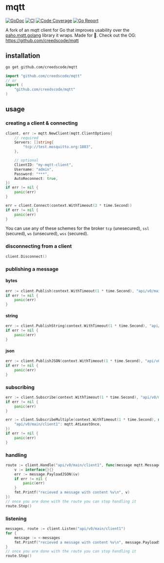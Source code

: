 # mqtt

[![GoDoc](https://godoc.org/github.com/creedscode/mqtt?status.svg)](http://godoc.org/github.com/creedscode/mqtt)
[![CI](https://github.com/creedscode/mqtt/workflows/ci/badge.svg)](https://github.com/creedscode/mqtt/actions?workflow=ci)
[![Code Coverage](https://img.shields.io/codecov/c/gh/lucacasonato/mqtt)](https://codecov.io/gh/lucacasonato/mqtt)
[![Go Report](https://goreportcard.com/badge/github.com/creedscode/mqtt)](https://goreportcard.com/report/github.com/creedscode/mqtt)

A fork of an mqtt client for Go that improves usability over the [paho.mqtt.golang](https://github.com/eclipse/paho.mqtt.golang) library it wraps. Made for 🧑. Check out the OG: https://github.com/creedscode/mqtt

## installation

```bash
go get github.com/creedscode/mqtt
```

```go
import "github.com/creedscode/mqtt"
// or
import (
    "github.com/creedscode/mqtt"
)
```

## usage

### creating a client & connecting

```go
client, err := mqtt.NewClient(mqtt.ClientOptions{
    // required
    Servers: []string{
        "tcp://test.mosquitto.org:1883",
    },

    // optional
    ClientID: "my-mqtt-client",
    Username: "admin",
    Password: "***",
    AutoReconnect: true,
})
if err != nil {
    panic(err)
}

err = client.Connect(context.WithTimeout(2 * time.Second))
if err != nil {
    panic(err)
}
```

You can use any of these schemes for the broker `tcp` (unesecured), `ssl` (secured), `ws` (unsecured), `wss` (secured).

### disconnecting from a client

```go
client.Disconnect()
```

### publishing a message

#### bytes

```go
err := client.Publish(context.WithTimeout(1 * time.Second), "api/v0/main/client1", []byte(0, 1 ,2, 3), mqtt.AtLeastOnce)
if err != nil {
    panic(err)
}
```

#### string

```go
err := client.PublishString(context.WithTimeout(1 * time.Second), "api/v0/main/client1", "hello world", mqtt.AtLeastOnce)
if err != nil {
    panic(err)
}
```

#### json

```go
err := client.PublishJSON(context.WithTimeout(1 * time.Second), "api/v0/main/client1", []string("hello", "world"), mqtt.AtLeastOnce)
if err != nil {
    panic(err)
}
```

### subscribing

```go
err := client.Subscribe(context.WithTimeout(1 * time.Second), "api/v0/main/client1", mqtt.AtLeastOnce)
if err != nil {
    panic(err)
}
```

```go
err := client.SubscribeMultiple(context.WithTimeout(1 * time.Second), map[string]mqtt.QOS{
    "api/v0/main/client1": mqtt.AtLeastOnce,
})
if err != nil {
    panic(err)
}
```

### handling

```go
route := client.Handle("api/v0/main/client1", func(message mqtt.Message) {
    v := interface{}{}
    err := message.PayloadJSON(&v)
    if err != nil {
        panic(err)
    }
    fmt.Printf("recieved a message with content %v\n", v)
})
// once you are done with the route you can stop handling it
route.Stop()
```

### listening

```go
messages, route := client.Listen("api/v0/main/client1")
for {
    message := <-messages
    fmt.Printf("recieved a message with content %v\n", message.PayloadString())
}
// once you are done with the route you can stop handling it
route.Stop()
```
